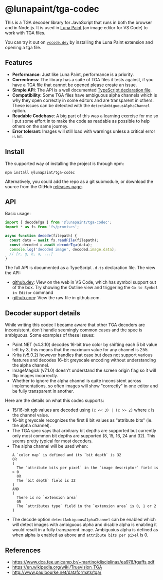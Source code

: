 # @lunapaint/tga-codec

This is a TGA decoder library for JavaScript that runs in both the browser and in Node.js. It is used in [Luna Paint](https://marketplace.visualstudio.com/items?itemName=Tyriar.luna-paint) (an image editor for VS Code) to work with TGA files.

You can try it out on [`vscode.dev`](https://vscode.dev/) by installing the Luna Paint extension and opening a tga file.

## Features

- **Performance**: Just like Luna Paint, performance is a priority.
- **Correctness**: The library has a suite of TGA files it tests against, if you have a TGA file that cannot be opened please create an issue.
- **Simple API**: The API is a well documented [TypeScript declaration file](https://github.dev/lunapaint/tga-codec/blob/main/typings/api.d.ts).
- **Compatibility**: Some TGA files have ambiguous alpha channels which is why they open correctly in some editors and are transparent in others. These issues can be detected with the `detectAmbiguousAlphaChannel` option.
- **Readable Codebase**: A big part of this was a learning exercise for me so I put some effort in to make the code as readable as possible to help others on the same journey.
- **Error tolerant**: Images will still load with warnings unless a critical error is hit.


## Install

The supported way of installing the project is through npm:

```
npm install @lunapaint/tga-codec
```

Alternatively, you could add the repo as a git submodule, or download the source from the GitHub [releases page](https://github.com/lunapaint/tga-codec/releases).


## API

Basic usage:

```ts
import { decodeTga } from '@lunapaint/tga-codec';
import * as fs from 'fs/promises';

async function decode(filepath) {
  const data = await fs.readFile(filepath);
  const decoded = await decodeTga(data);
  console.log('decoded image', decoded.image.data);
  // [r, g, b, a, ...]
}
```

The full API is documented as a TypeScript `.d.ts` declaration file. The view the API:

- [github.dev](https://github.dev/lunapaint/tga-codec/blob/main/typings/api.d.ts): View on the web in VS Code, which has symbol support out of the box. Try showing the Outline view and triggering the `Go to Symbol in Editor` command
- [github.com](https://github.com/lunapaint/tga-codec/blob/main/typings/api.d.ts): View the raw file in github.com.


## Decoder support details

While writing this codec I became aware that other TGA decoders are inconsistent, don't handle seemingly common cases and the spec is ambiguous. Some examples of these issues:

- Paint.NET (v4.3.10) decodes 16-bit true color by shifting each 5 bit value left by 3, this means that the maximum value for any channel is 255.
- Krita (v5.0.2) however handles that case but does not support various features and decodes 16-bit greyscale encoding without understanding the alpha channel.
- ImageMagick (v7.1.0) doesn't understand the screen origin flag so it will flip images incorrectly.
- Whether to ignore the alpha channel is quite inconsistent across implementations, so often images will show "correctly" in one editor and be fully transparent in another.

Here are the details on what this codec supports:

- 15/16-bit rgb values are decoded using `(c << 3) | (c >> 2)` where `c` is the channel value.
- 16-bit greyscale recognizes the first 8 bit values as "attribute bits" (ie. the alpha channel).
- The TGA spec says that arbitrary bit depths are supported but currently only most common bit depths are supported (8, 15, 16, 24 and 32). This seems pretty typical for most decoders.
- The alpha channel will be used when:
  ```
  A `color map` is defined and its `bit depth` is 32
  OR
  (
    The `attribute bits per pixel` in the `image descriptor` field is > 0
    OR
    The `bit depth` field is 32
  )
  AND
  (
    There is no `extension area`
    OR
    The `attributes type` field in the `extension area` is 0, 1 or 2
  )
- The decode option `detectAmbiguousAlphaChannel` can be enabled which will detect images with ambiguous alpha and disable alpha is enabling it would result in a fully transparent image. Ambiguoius alpha is defined as when alpha is enabled as above and `attribute bits per pixel` is 0.

## References

- https://www.dca.fee.unicamp.br/~martino/disciplinas/ea978/tgaffs.pdf
- https://en.wikipedia.org/wiki/Truevision_TGA
- http://www.paulbourke.net/dataformats/tga/
